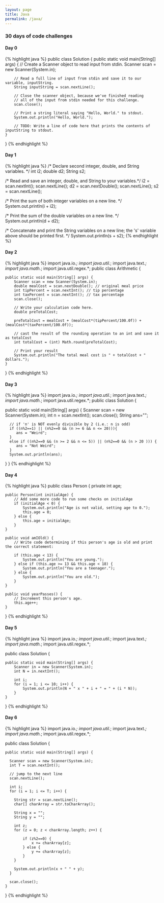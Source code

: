 ```yaml
---
layout: page
title: Java
permalink: /java/
---
```


### 30 days of code challenges

#### Day 0

{% highlight java %}
public class Solution {
	public static void main(String[] args) {
        // Create a Scanner object to read input from stdin.
		Scanner scan = new Scanner(System.in); 
		
		// Read a full line of input from stdin and save it to our variable, inputString.
		String inputString = scan.nextLine(); 

		// Close the scanner object, because we've finished reading 
        // all of the input from stdin needed for this challenge.
		scan.close(); 
      
		// Print a string literal saying "Hello, World." to stdout.
		System.out.println("Hello, World.");
      
	    // TODO: Write a line of code here that prints the contents of inputString to stdout.
	}
}
{% endhighlight %}

#### Day 1

{% highlight java %}
/* Declare second integer, double, and String variables. */
int i2;
double d2;
String s2;

/* Read and save an integer, double, and String to your variables.*/
i2 = scan.nextInt();
scan.nextLine();
d2 = scan.nextDouble();
scan.nextLine();
s2 = scan.nextLine();
    
/* Print the sum of both integer variables on a new line. */
System.out.println(i + i2);

/* Print the sum of the double variables on a new line. */
System.out.println(d + d2);

/* Concatenate and print the String variables on a new line; 
	the 's' variable above should be printed first. */
System.out.println(s + s2);
{% endhighlight %}

#### Day 2

{% highlight java %}
import java.io.*;
import java.util.*;
import java.text.*;
import java.math.*;
import java.util.regex.*;
public class Arithmetic {

    public static void main(String[] args) {
        Scanner scan = new Scanner(System.in);
        double mealCost = scan.nextDouble(); // original meal price
        int tipPercent = scan.nextInt(); // tip percentage
        int taxPercent = scan.nextInt(); // tax percentage
        scan.close();
        
        // Write your calculation code here.
        double preTotalCost;
        
        preTotalCost = mealCost + (mealCost*(tipPercent/100.0f)) + (mealCost*(taxPercent/100.0f));
      
        // cast the result of the rounding operation to an int and save it as totalCost 
        int totalCost = (int) Math.round(preTotalCost);
      
        // Print your result
        System.out.println("The total meal cost is " + totalCost + " dollars.");
    }
}
{% endhighlight %}

#### Day 3

{% highlight java %}
import java.io.*;
import java.util.*;
import java.text.*;
import java.math.*;
import java.util.regex.*;
public class Solution {
   
   public static void main(String[] args) {
      Scanner scan = new Scanner(System.in);
      int n = scan.nextInt(); 
      scan.close();
      String ans="";
          
      // if 'n' is NOT evenly divisible by 2 (i.e.: n is odd)
      if ((n%2==1) || (n%2==0 && (n >= 6 && n <= 20))){
         ans = "Weird";
      }
      else if ((n%2==0 && (n >= 2 && n <= 5)) || (n%2==0 && (n > 20 ))) {
         ans = "Not Weird";
      }
      System.out.println(ans);
   }
}
{% endhighlight %}


#### Day 4

{% highlight java %}
public class Person {
    private int age;	
  
	public Person(int initialAge) {
  		// Add some more code to run some checks on initialAge
        if (initialAge < 0) {
            System.out.println("Age is not valid, setting age to 0.");
            this.age = 0;
        } else {
            this.age = initialAge;
        }
	}

	public void amIOld() {
  		// Write code determining if this person's age is old and print the correct statement:
        
        if (this.age < 13) {
            System.out.println("You are young.");    
        } else if (this.age >= 13 && this.age < 18) {
            System.out.println("You are a teenager.");
        } else {
            System.out.println("You are old.");
        }
	}

	public void yearPasses() {
  		// Increment this person's age.
        this.age++;
	}
}
{% endhighlight %}

#### Day 5

{% highlight java %}
import java.io.*;
import java.util.*;
import java.text.*;
import java.math.*;
import java.util.regex.*;

public class Solution {

    public static void main(String[] args) {
        Scanner in = new Scanner(System.in);
        int N = in.nextInt();
        
        int i;
        for (i = 1; i <= 10; i++) {
            System.out.println(N + " x " + i + " = " + (i * N));
        }
    }
}
{% endhighlight %}

#### Day 6

{% highlight java %}
import java.io.*;
import java.util.*;
import java.text.*;
import java.math.*;
import java.util.regex.*;

public class Solution {

    public static void main(String[] args) {
        
      Scanner scan = new Scanner(System.in);
      int T = scan.nextInt();
      
      // jump to the next line
      scan.nextLine();
        
      int i;
      for (i = 1; i <= T; i++) {
          
        String str = scan.nextLine();
        char[] charArray = str.toCharArray();
          
        String x = "";
        String y = "";
          
        int z;
        for (z = 0; z < charArray.length; z++) {
            
            if (z%2==0) {
                x += charArray[z];
            } else {
                y += charArray[z];
            }
        }
        
        System.out.println(x + " " + y);
      }
        
      scan.close();
    }
}
{% endhighlight %}